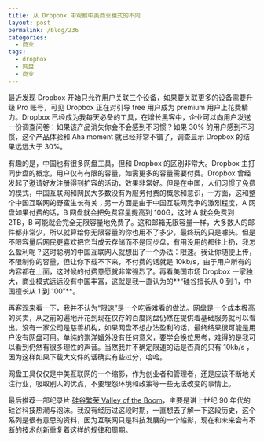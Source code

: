 ```yaml
---
title: 从 Dropbox 中观察中美商业模式的不同
layout: post
permalink: /blog/236
categories:
  - 商业
tags:
  - dropbox
  - 网盘
  - 商业
---
```


最近发现 Dropbox 开始只允许用户关联三个设备，如果要关联更多的设备需要升级 Pro 账号，可见 Dropbox 正在对引导 free 用户成为 premium 用户上花费精力。Dropbox 已经成为我每天必备的工具，在增长黑客中，企业可以向用户发送一份调查问卷：如果该产品消失你会不会感到不习惯？如果 30% 的用户感到不习惯，这个产品体验和 Aha moment 就已经非常不错了，调查显示 Dropbox 的结果远远大于 30%。

有趣的是，中国也有很多网盘工具，但和 Dropbox 的区别非常大。Dropbox 主打同步盘的概念，用户仅有有限的容量，如需更多的容量需要付费。Dropbox 曾经发起了邀请好友注册得到扩容的活动，效果非常好。但是在中国，人们习惯了免费的模式，中国互联网和网民大多数没有为服务付费的概念和意识，一方面，这和整个中国互联网的野蛮生长有关；另一方面是由于中国互联网竞争的激烈程度，A 网盘如果付费的话，B 网盘就会把免费容量提高到 100G，这时 A 就会免费到 2TB，B 可能就会完全无限容量地免费了。这和邮箱无限容量一样，大多数人的邮件都非常少，所以就算给你无限容量的你也用不了多少，最终玩的只是噱头。但是不限容量后网民更喜欢把它当成云存储而不是同步盘，有用没用的都往上扔，我怎么盈利呢？这时聪明的中国互联网人就想出了一个办法：限速。我让你随便上传，不限制你的容量，但让你下载不下来，不付费的话就是 10kb/s，由于用户所有的内容都在上面，这时候的付费意愿就非常强烈了。再看美国市场 Dropbox 一家独大，商业模式远远没有中国丰富，这就是我一直认为的**“硅谷擅长从 0 到 1，中国擅长从 1 到 100”**。

再客观来看一下，我并不认为“限速”是一个吃香难看的做法。网盘是一个成本极高的买卖，从之前的遍地开花到现在仅存的百度网盘仍然在提供着基础服务就可以看出。没有一家公司是慈善机构，如果网盘不想办法盈利的话，最终结果很可能是用户没有网盘可用。单纯的崇洋媚外没有任何意义，要学会换位思考，难得的是我可以看到仍然有很多理性的声音。当然我并不确定限速的话是否真的只有 10kb/s ，因为这样如果下载大文件的话确实有些过分，哈哈。

网盘工具仅仅是中美互联网的一个缩影，作为创业者和管理者，还是应该不断地关注行业，吸取别人的优点，不要埋怨环境和政策等一些无法改变的事情上。

最后推荐一部纪录片 [硅谷繁荣 Valley of the Boom](https://movie.douban.com/subject/30399030/)，主要是讲上世纪 90 年代的硅谷科技热潮与泡沫。我没有经历过这段时期，一直想去了解一下这段历史，这个系列是很有意思的资料，因为互联网只是科技发展的一个缩影，现在和未来会有不断的技术创新重复着这样的规律和周期。